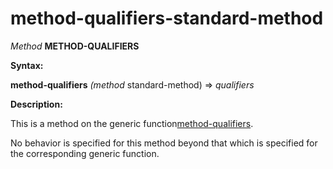method-qualifiers-standard-method
=================================

*Method* **METHOD-QUALIFIERS**

**Syntax:**

**method-qualifiers** *(method* standard-method) => *qualifiers*

**Description:**

This is a method on the generic function[method-qualifiers](/docs/meta-object-protocol/method-qualifiers).

No behavior is specified for this method beyond that which is specified for the corresponding generic function.
